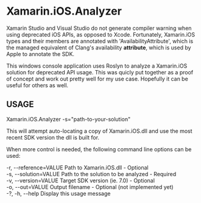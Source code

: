 # Xamarin.iOS.Analyzer
Xamarin Studio and Visual Studio do not generate compiler warning when using deprecated iOS APIs, as opposed to Xcode.  Fortunately, Xamarin.iOS types and their members are annotated with 'AvailabilityAttribute', which is the managed equivalent of Clang's availability __attribute__, which is used by Apple to annotate the SDK.

This windows console application uses Roslyn to analyze a Xamarin.iOS solution for deprecated API usage.  This was quicly put together as a proof of concept and work out pretty well for my use case.  Hopefully it can be useful for others as well.

USAGE
-----
Xamarin.iOS.Analyzer -s="path-to-your-solution"

This will attempt auto-locating a copy of Xamarin.iOS.dll and use the most recent SDK version the dll is built for.

When more control is needed, the following command line options can be used:

  -r, --reference=VALUE      Path to Xamarin.iOS.dll - Optional<br/>
  -s, --solution=VALUE       Path to the solution to be analyzed - Required<br/>
  -v, --version=VALUE        Target SDK version (ie. 7.0) - Optional<br/>
  -o, --out=VALUE            Output filename - Optional (not implemented yet)<br/>
  -?, -h, --help             Display this usage message<br/>
